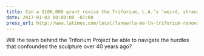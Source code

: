 ```yaml
---
title: Can a $100,000 grant revive the Triforium, L.A.'s 'weird, strange beacon'?
date: 2017-01-03 00:00:00 -07:00
press_url: http://www.latimes.com/local/lanow/la-me-ln-triforium-renovation-20161217-story.html
---
```


Will the team behind the Triforium Project be able to navigate the hurdles that confounded the sculpture over 40 years ago?
